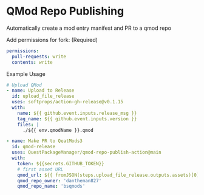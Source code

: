 # QMod Repo Publishing
Automatically create a mod entry manifest and PR to a qmod repo

Add permissions for fork: (Required)
```yaml
permissions:
  pull-requests: write
  contents: write
```

Example Usage
```yaml
# Upload QMod
- name: Upload to Release
  id: upload_file_release
  uses: softprops/action-gh-release@v0.1.15
  with:
    name: ${{ github.event.inputs.release_msg }}
    tag_name: ${{ github.event.inputs.version }}
    files: |
      ./${{ env.qmodName }}.qmod

- name: Make PR to QeatMods3
  id: qmod-release
  uses: QuestPackageManager/qmod-repo-publish-action@main
  with:
    token: ${{secrets.GITHUB_TOKEN}}
    # first asset URL
    qmod_url: ${{ fromJSON(steps.upload_file_release.outputs.assets)[0].browser_download_url }}
    qmod_repo_owner: 'dantheman827'
    qmod_repo_name: 'bsqmods'

```